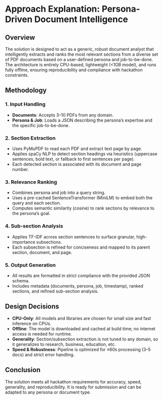 # Approach Explanation: Persona-Driven Document Intelligence

## Overview
The solution is designed to act as a generic, robust document analyst that intelligently extracts and ranks the most relevant sections from a diverse set of PDF documents based on a user-defined persona and job-to-be-done. The architecture is entirely CPU-based, lightweight (<1GB model), and runs fully offline, ensuring reproducibility and compliance with hackathon constraints.

## Methodology

### 1. Input Handling
- **Documents**: Accepts 3–10 PDFs from any domain.
- **Persona & Job**: Loads a JSON describing the persona’s expertise and the specific job-to-be-done.

### 2. Section Extraction
- Uses PyMuPDF to read each PDF and extract text page by page.
- Applies spaCy NLP to detect section headings via heuristics (uppercase sentences, bold text, or fallback to first sentences per page).
- Each detected section is associated with its document and page number.

### 3. Relevance Ranking
- Combines persona and job into a query string.
- Uses a pre-cached SentenceTransformer (MiniLM) to embed both the query and each section.
- Computes semantic similarity (cosine) to rank sections by relevance to the persona’s goal.

### 4. Sub-section Analysis
- Applies TF-IDF across section sentences to surface granular, high-importance subsections.
- Each subsection is refined for conciseness and mapped to its parent section, document, and page.

### 5. Output Generation
- All results are formatted in strict compliance with the provided JSON schema.
- Includes metadata (documents, persona, job, timestamp), ranked sections, and refined sub-section analysis.

## Design Decisions
- **CPU-Only**: All models and libraries are chosen for small size and fast inference on CPUs.
- **Offline**: The model is downloaded and cached at build time; no internet access is needed for runtime.
- **Generality**: Section/subsection extraction is not tuned to any domain, so it generalizes to research, business, education, etc.
- **Speed & Robustness**: Pipeline is optimized for ≤60s processing (3–5 docs) and strict error handling.

## Conclusion
The solution meets all hackathon requirements for accuracy, speed, generality, and reproducibility. It is ready for submission and can be adapted to any persona or document type.